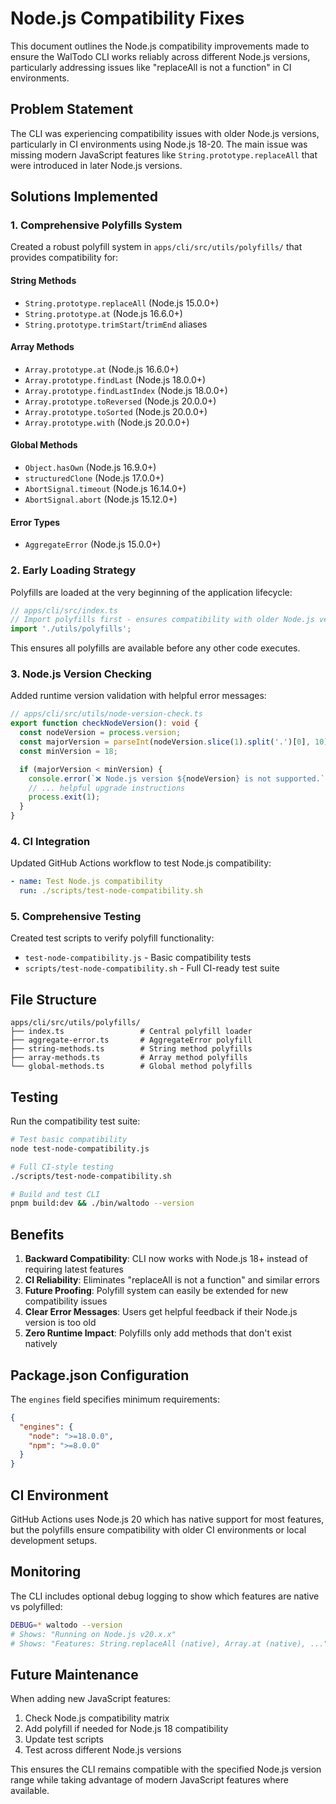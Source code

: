 # Node.js Compatibility Fixes

This document outlines the Node.js compatibility improvements made to ensure the WalTodo CLI works reliably across different Node.js versions, particularly addressing issues like "replaceAll is not a function" in CI environments.

## Problem Statement

The CLI was experiencing compatibility issues with older Node.js versions, particularly in CI environments using Node.js 18-20. The main issue was missing modern JavaScript features like `String.prototype.replaceAll` that were introduced in later Node.js versions.

## Solutions Implemented

### 1. Comprehensive Polyfills System

Created a robust polyfill system in `apps/cli/src/utils/polyfills/` that provides compatibility for:

#### String Methods
- `String.prototype.replaceAll` (Node.js 15.0.0+)
- `String.prototype.at` (Node.js 16.6.0+)
- `String.prototype.trimStart`/`trimEnd` aliases

#### Array Methods
- `Array.prototype.at` (Node.js 16.6.0+)
- `Array.prototype.findLast` (Node.js 18.0.0+)
- `Array.prototype.findLastIndex` (Node.js 18.0.0+)
- `Array.prototype.toReversed` (Node.js 20.0.0+)
- `Array.prototype.toSorted` (Node.js 20.0.0+)
- `Array.prototype.with` (Node.js 20.0.0+)

#### Global Methods
- `Object.hasOwn` (Node.js 16.9.0+)
- `structuredClone` (Node.js 17.0.0+)
- `AbortSignal.timeout` (Node.js 16.14.0+)
- `AbortSignal.abort` (Node.js 15.12.0+)

#### Error Types
- `AggregateError` (Node.js 15.0.0+)

### 2. Early Loading Strategy

Polyfills are loaded at the very beginning of the application lifecycle:

```typescript
// apps/cli/src/index.ts
// Import polyfills first - ensures compatibility with older Node.js versions
import './utils/polyfills';
```

This ensures all polyfills are available before any other code executes.

### 3. Node.js Version Checking

Added runtime version validation with helpful error messages:

```typescript
// apps/cli/src/utils/node-version-check.ts
export function checkNodeVersion(): void {
  const nodeVersion = process.version;
  const majorVersion = parseInt(nodeVersion.slice(1).split('.')[0], 10);
  const minVersion = 18;

  if (majorVersion < minVersion) {
    console.error(`❌ Node.js version ${nodeVersion} is not supported.`);
    // ... helpful upgrade instructions
    process.exit(1);
  }
}
```

### 4. CI Integration

Updated GitHub Actions workflow to test Node.js compatibility:

```yaml
- name: Test Node.js compatibility
  run: ./scripts/test-node-compatibility.sh
```

### 5. Comprehensive Testing

Created test scripts to verify polyfill functionality:

- `test-node-compatibility.js` - Basic compatibility tests
- `scripts/test-node-compatibility.sh` - Full CI-ready test suite

## File Structure

```
apps/cli/src/utils/polyfills/
├── index.ts                 # Central polyfill loader
├── aggregate-error.ts       # AggregateError polyfill
├── string-methods.ts        # String method polyfills
├── array-methods.ts         # Array method polyfills
└── global-methods.ts        # Global method polyfills
```

## Testing

Run the compatibility test suite:

```bash
# Test basic compatibility
node test-node-compatibility.js

# Full CI-style testing
./scripts/test-node-compatibility.sh

# Build and test CLI
pnpm build:dev && ./bin/waltodo --version
```

## Benefits

1. **Backward Compatibility**: CLI now works with Node.js 18+ instead of requiring latest features
2. **CI Reliability**: Eliminates "replaceAll is not a function" and similar errors
3. **Future Proofing**: Polyfill system can easily be extended for new compatibility issues
4. **Clear Error Messages**: Users get helpful feedback if their Node.js version is too old
5. **Zero Runtime Impact**: Polyfills only add methods that don't exist natively

## Package.json Configuration

The `engines` field specifies minimum requirements:

```json
{
  "engines": {
    "node": ">=18.0.0",
    "npm": ">=8.0.0"
  }
}
```

## CI Environment

GitHub Actions uses Node.js 20 which has native support for most features, but the polyfills ensure compatibility with older CI environments or local development setups.

## Monitoring

The CLI includes optional debug logging to show which features are native vs polyfilled:

```bash
DEBUG=* waltodo --version
# Shows: "Running on Node.js v20.x.x"
# Shows: "Features: String.replaceAll (native), Array.at (native), ..."
```

## Future Maintenance

When adding new JavaScript features:

1. Check Node.js compatibility matrix
2. Add polyfill if needed for Node.js 18 compatibility
3. Update test scripts
4. Test across different Node.js versions

This ensures the CLI remains compatible with the specified Node.js version range while taking advantage of modern JavaScript features where available.